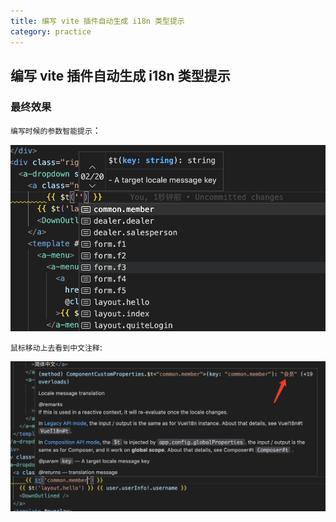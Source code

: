 ```yaml
---
title: 编写 vite 插件自动生成 i18n 类型提示  
category: practice  
---  
```


## 编写 vite 插件自动生成 i18n 类型提示  

### 最终效果  
`编写时候的参数智能提示`：  

![An image](../../images/2023/WX20230530-153719@2x.png)

`鼠标移动上去看到中文注释`:  

![An image](../../images/2023/WeChat64884b6ce371e5cf65e2dcc40b3504b6.png)